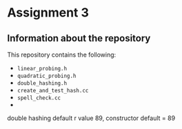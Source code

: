 # Assignment 3

## Information about the repository

This repository contains the following:
- `linear_probing.h`
- `quadratic_probing.h`
- `double_hashing.h`
- `create_and_test_hash.cc`
- `spell_check.cc`
- 




double hashing
default r value 89, constructor default = 89

